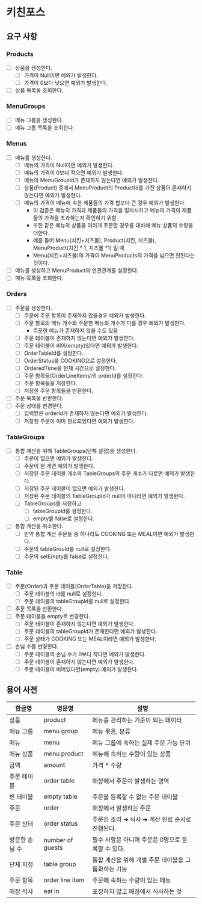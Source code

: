 # 키친포스
## 요구 사항
### Products
- [ ] 상품을 생성한다.
  - [ ] 가격이 Null이면 예외가 발생한다.
  - [ ] 가격이 0보다 낮으면 예외가 발생한다.
- [ ] 상품 목록을 조회한다.

### MenuGroups
- [ ] 메뉴 그룹을 생성한다.
- [ ] 메뉴 그룹 목록을 조회한다.

### Menus
- [ ] 메뉴를 생성한다.
  - [ ] 메뉴의 가격이 Null이면 예외가 발생한다.
  - [ ] 메뉴의 가격이 0보다 작으면 예외가 발생한다.
  - [ ] 메뉴의 MenuGroupId가 존재하지 않는다면 예외가 발생한다.
  - [ ] 상품(Product) 중에서 MenuProduct의 ProductId를 가진 상품이 존재하지 않는다면 예외가 발생한다.
  - [ ] 메뉴의 가격이 메뉴에 속한 제품들의 가격 합보다 큰 경우 예외가 발생한다.
    - 이 검증은 메뉴의 가격과 제품들의 가격을 일치시키고 메뉴의 가격이 제품들의 가격을 초과하는지 확인하기 위함
    - 또한 같은 메뉴의 상품을 여러개 주문할 경우를 대비해 메뉴 상품의 수량을 더한다.
    - 예를 들어 Menu(치킨+치즈볼), Product(치킨, 치즈볼), MenuProduct(치킨 * 1, 치즈볼 *1) 일 때
    - Menu(치킨+치즈볼)의 가격이 MenuProducts의 가격을 넘으면 안된다는 것이다.
- [ ] 메뉴를 생성하고 MenuProduct의 연관관계를 설정한다.
- [ ] 메뉴 목록을 조회한다.

### Orders
- [ ] 주문을 생성한다.
  - [ ] 주문에 주문 항목이 존재하지 않을경우 예외가 발생한다.
  - [ ] 주문 항목의 메뉴 개수와 주문한 메뉴의 개수가 다를 경우 예외가 발생한다.
    - 주문한 메뉴가 존재하지 않을 수도 있음
  - [ ] 주문 테이블이 존재하지 않는다면 예외가 발생한다.
  - [ ] 주문 테이블이 비어(empty)있다면 예외가 발생한다.
  - [ ] OrderTableId를 설정한다.
  - [ ] OrderStatus를 COOKING으로 설정한다.
  - [ ] OrderedTime을 현재 시간으로 설정한다.
  - [ ] 주문 항목들(OrderLineItems)의 orderId를 설정한다.
  - [ ] 주문 항목들을 저장한다.
  - [ ] 저장한 주문 항목들을 반환한다.
- [ ] 주문 목록을 반환한다.
- [ ] 주문 상태를 변경한다.
  - [ ] 입력받은 orderId가 존재하지 않는다면 예외가 발생한다.
  - [ ] 저장된 주문이 이미 완료되었다면 예외가 발생한다.

### TableGroups
- [ ] 통합 계산을 위해 TableGroups(단체 설정)을 생성한다.
  - [ ] 주문이 없으면 예외가 발생한다.
  - [ ] 주문이 한 개면 예외가 발생한다.
  - [ ] 저장된 주문 테이블 개수와 TableGroups의 주문 개수가 다르면 예외가 발생한다.
  - [ ] 저장된 주문 테이블이 없으면 예외가 발생한다.
  - [ ] 저장된 주문 테이블의 TableGroupId가 null이 아니라면 예외가 발생한다.
  - [ ] TableGroups를 저장하고
    - [ ] tableGroupId를 설정한다.
    - [ ] empty를 false로 설정한다.
- [ ] 통합 계산을 취소한다.
  - [ ] 만약 통합 계산 주문들 중 하나라도 COOKING 또는 MEAL이면 예외가 발생한다.
  - [ ] 주문의 tableGrouId를 null로 설정한다.
  - [ ] 주문의 setEmpty를 false로 설정한다.

### Table
- [ ] 주문(Order)과 주문 테이블(OrderTable)을 저장한다.
  - [ ] 주문 테이블의 id를 null로 설정한다.
  - [ ] 주문 테이블의 tableGroupId를 null로 설정한다.
- [ ] 주문 목록을 반환한다.
- [ ] 주문 테이블을 empty로 변경한다.
  - [ ] 주문 테이블이 존재하지 않는다면 예외가 발생한다.
  - [ ] 주문 테이블의 tableGroupId가 존재한다면 예외가 발생한다.
  - [ ] 주문 상태가 COOKING 또는 MEAL이라면 예외가 발생한다.
- [ ] 손님 수를 변경한다.
  - [ ] 주문 테이블의 손님 수가 0보다 작다면 예외가 발생한다.
  - [ ] 주문 테이블이 존재하지 않는다면 예외가 발생한다.
  - [ ] 주문 테이블이 비어있다면(empty) 예외가 발생한다.

## 용어 사전

| 한글명      | 영문명 | 설명 |
|----------| --- | --- |
| 상품       | product | 메뉴를 관리하는 기준이 되는 데이터 |
| 메뉴 그룹    | menu group | 메뉴 묶음, 분류 |
| 메뉴       | menu | 메뉴 그룹에 속하는 실제 주문 가능 단위 |
| 메뉴 상품    | menu product | 메뉴에 속하는 수량이 있는 상품 |
| 금액       | amount | 가격 * 수량 |
| 주문 테이블   | order table | 매장에서 주문이 발생하는 영역 |
| 빈 테이블    | empty table | 주문을 등록할 수 없는 주문 테이블 |
| 주문       | order | 매장에서 발생하는 주문 |
| 주문 상태    | order status | 주문은 조리 ➜ 식사 ➜ 계산 완료 순서로 진행된다. |
| 방문한 손님 수 | number of guests | 필수 사항은 아니며 주문은 0명으로 등록할 수 있다. |
| 단체 지정    | table group | 통합 계산을 위해 개별 주문 테이블을 그룹화하는 기능 |
| 주문 항목    | order line item | 주문에 속하는 수량이 있는 메뉴 |
| 매장 식사    | eat in | 포장하지 않고 매장에서 식사하는 것 |